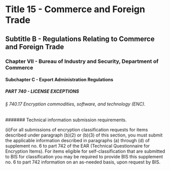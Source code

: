 
# Title 15 - Commerce and Foreign Trade
## Subtitle B - Regulations Relating to Commerce and Foreign Trade
### Chapter VII - Bureau of Industry and Security, Department of Commerce
#### Subchapter C - Export Administration Regulations
##### PART 740 - LICENSE EXCEPTIONS
###### § 740.17 Encryption commodities, software, and technology (ENC).
####### Technical information submission requirements.

(ii)For all submissions of encryption classification requests for items described under paragraph (b)(2) or (b)(3) of this section, you must submit the applicable information described in paragraphs (a) through (d) of supplement no. 6 to part 742 of the EAR (Technical Questionnaire for Encryption Items). For items eligible for self-classification that are submitted to BIS for classification you may be required to provide BIS this supplement no. 6 to part 742 information on an as-needed basis, upon request by BIS.
